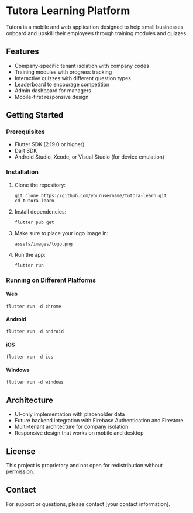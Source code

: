 # Tutora Learning Platform

Tutora is a mobile and web application designed to help small businesses onboard and upskill their employees through training modules and quizzes.

## Features

- Company-specific tenant isolation with company codes
- Training modules with progress tracking
- Interactive quizzes with different question types
- Leaderboard to encourage competition
- Admin dashboard for managers
- Mobile-first responsive design

## Getting Started

### Prerequisites

- Flutter SDK (2.19.0 or higher)
- Dart SDK
- Android Studio, Xcode, or Visual Studio (for device emulation)

### Installation

1. Clone the repository:
   ```
   git clone https://github.com/yourusername/tutora-learn.git
   cd tutora-learn
   ```

2. Install dependencies:
   ```
   flutter pub get
   ```

3. Make sure to place your logo image in:
   ```
   assets/images/logo.png
   ```

4. Run the app:
   ```
   flutter run
   ```

### Running on Different Platforms

#### Web
```
flutter run -d chrome
```

#### Android
```
flutter run -d android
```

#### iOS
```
flutter run -d ios
```

#### Windows
```
flutter run -d windows
```

## Architecture

- UI-only implementation with placeholder data
- Future backend integration with Firebase Authentication and Firestore
- Multi-tenant architecture for company isolation
- Responsive design that works on mobile and desktop

## License

This project is proprietary and not open for redistribution without permission.

## Contact

For support or questions, please contact [your contact information]. 